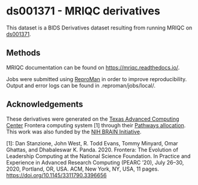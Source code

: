 # ds001371 - MRIQC derivatives

This dataset is a BIDS Derivatives dataset resulting from running MRIQC on [ds001371](https://openneuro.org/datasets/ds001371).

## Methods

MRIQC documentation can be found on https://mriqc.readthedocs.io/.

Jobs were submitted using [ReproMan](https://reproman.readthedocs.io/en/latest/) in order to improve reproducibility. Output and error logs can be found in .reproman/jobs/local/.


## Acknowledgements

These derivatives were generated on the [Texas Advanced Computing Center](https://www.tacc.utexas.edu/) Frontera computing system [1] through their [Pathways allocation](https://frontera-portal.tacc.utexas.edu/allocations/). This work was also funded by the [NIH BRAIN Initiative](https://grantome.com/grant/NIH/R24-MH117179-03).

[1]: Dan Stanzione, John West, R. Todd Evans, Tommy Minyard, Omar Ghattas, and Dhabaleswar K. Panda. 2020. Frontera: The Evolution of Leadership Computing at the National Science Foundation. In Practice and Experience in Advanced Research Computing (PEARC ’20), July 26–30, 2020, Portland, OR, USA. ACM, New York, NY, USA, 11 pages. https://doi.org/10.1145/3311790.3396656



